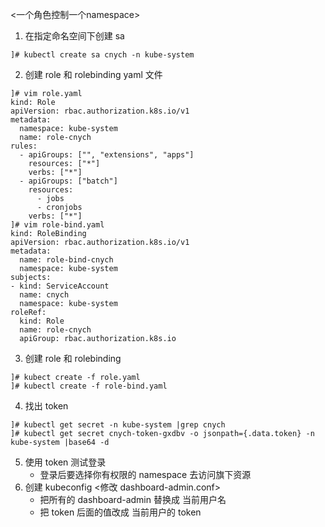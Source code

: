 <一个角色控制一个namespace>
1. 在指定命名空间下创建 sa
```
]# kubectl create sa cnych -n kube-system
```
2. 创建 role 和 rolebinding yaml 文件
```
]# vim role.yaml
kind: Role
apiVersion: rbac.authorization.k8s.io/v1
metadata:
  namespace: kube-system
  name: role-cnych
rules:
  - apiGroups: ["", "extensions", "apps"]
    resources: ["*"]
    verbs: ["*"]
  - apiGroups: ["batch"]
    resources:
      - jobs
      - cronjobs
    verbs: ["*"]
]# vim role-bind.yaml
kind: RoleBinding
apiVersion: rbac.authorization.k8s.io/v1
metadata:
  name: role-bind-cnych
  namespace: kube-system
subjects:
- kind: ServiceAccount
  name: cnych
  namespace: kube-system
roleRef:
  kind: Role
  name: role-cnych
  apiGroup: rbac.authorization.k8s.io
```
3. 创建 role 和 rolebinding 
```
]# kubect create -f role.yaml
]# kubectl create -f role-bind.yaml
```
4. 找出 token
```
]# kubectl get secret -n kube-system |grep cnych
]# kubectl get secret cnych-token-gxdbv -o jsonpath={.data.token} -n kube-system |base64 -d
```
5. 使用 token 测试登录
    - 登录后要选择你有权限的 namespace 去访问旗下资源
6. 创建 kubeconfig <修改 dashboard-admin.conf>
    - 把所有的 dashboard-admin 替换成 当前用户名
    - 把 token 后面的值改成 当前用户的 token
